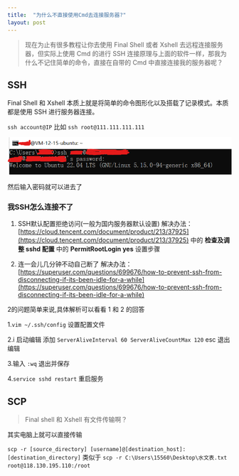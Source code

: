 ```yaml
---
title:  "为什么不直接使用Cmd去连接服务器?"
layout: post
---
```

> 现在为止有很多教程让你去使用 Final Shell 或者 Xshell 去远程连接服务器，但实际上使用 Cmd 的进行 SSH 连接原理与上面的软件一样，那我为什么不记住简单的命令，直接在自带的 Cmd 中直接连接我的服务器呢？

## SSH
Final Shell 和 Xshell 本质上就是将简单的命令图形化以及搭载了记录模式。本质都是使用 SSH 进行服务器连接。

`ssh account@IP` 比如 `ssh root@111.111.111.111`


![](/assets/images/ssh_cmd.png)

然后输入密码就可以进去了

### 我SSH怎么连接不了
1. SSH默认配置拒绝访问(一般为国内服务器默认设置) 解决办法：[https://cloud.tencent.com/document/product/213/37925](https://cloud.tencent.com/document/product/213/37925) 中的 **检查及调整 sshd 配置** 中的 **PermitRootLogin yes** 设置步骤


2. 连一会儿几分钟不动自己断了 解决办法：[https://superuser.com/questions/699676/how-to-prevent-ssh-from-disconnecting-if-its-been-idle-for-a-while](https://superuser.com/questions/699676/how-to-prevent-ssh-from-disconnecting-if-its-been-idle-for-a-while) 

2的问题简单来说,具体解析可以看看 1 和 2 的回答

1.`vim ~/.ssh/config` 设置配置文件 

2.i 启动编辑 添加 `ServerAliveInterval 60
ServerAliveCountMax 120` esc 退出编辑 

3.输入 `:wq` 退出并保存 

4.`service sshd restart` 重启服务

## SCP
>Final shell 和 Xshell 有文件传输啊？

其实电脑上就可以直接传输

`scp -r [source_directory] [username]@[destination_host]:[destination_directory]` 类似于 `scp -r C:\Users\15560\Desktop\水文表.txt root@118.130.195.110:/root`
